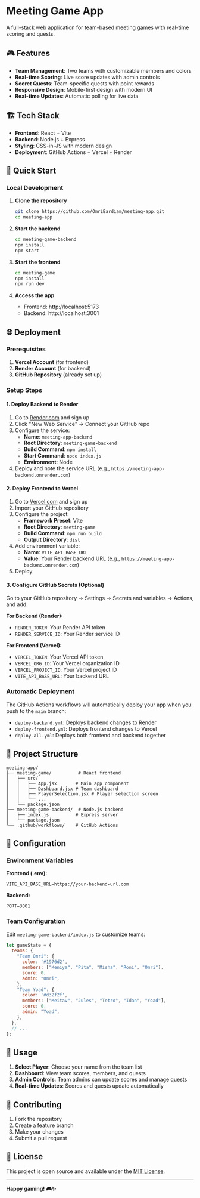 # Meeting Game App

A full-stack web application for team-based meeting games with real-time scoring and quests.

## 🎮 Features

- **Team Management**: Two teams with customizable members and colors
- **Real-time Scoring**: Live score updates with admin controls
- **Secret Quests**: Team-specific quests with point rewards
- **Responsive Design**: Mobile-first design with modern UI
- **Real-time Updates**: Automatic polling for live data

## 🏗️ Tech Stack

- **Frontend**: React + Vite
- **Backend**: Node.js + Express
- **Styling**: CSS-in-JS with modern design
- **Deployment**: GitHub Actions + Vercel + Render

## 🚀 Quick Start

### Local Development

1. **Clone the repository**
   ```bash
   git clone https://github.com/OmriBardiam/meeting-app.git
   cd meeting-app
   ```

2. **Start the backend**
   ```bash
   cd meeting-game-backend
   npm install
   npm start
   ```

3. **Start the frontend**
   ```bash
   cd meeting-game
   npm install
   npm run dev
   ```

4. **Access the app**
   - Frontend: http://localhost:5173
   - Backend: http://localhost:3001

## 🌐 Deployment

### Prerequisites

1. **Vercel Account** (for frontend)
2. **Render Account** (for backend)
3. **GitHub Repository** (already set up)

### Setup Steps

#### 1. Deploy Backend to Render

1. Go to [Render.com](https://render.com) and sign up
2. Click "New Web Service" → Connect your GitHub repo
3. Configure the service:
   - **Name**: `meeting-app-backend`
   - **Root Directory**: `meeting-game-backend`
   - **Build Command**: `npm install`
   - **Start Command**: `node index.js`
   - **Environment**: Node
4. Deploy and note the service URL (e.g., `https://meeting-app-backend.onrender.com`)

#### 2. Deploy Frontend to Vercel

1. Go to [Vercel.com](https://vercel.com) and sign up
2. Import your GitHub repository
3. Configure the project:
   - **Framework Preset**: Vite
   - **Root Directory**: `meeting-game`
   - **Build Command**: `npm run build`
   - **Output Directory**: `dist`
4. Add environment variable:
   - **Name**: `VITE_API_BASE_URL`
   - **Value**: Your Render backend URL (e.g., `https://meeting-app-backend.onrender.com`)
5. Deploy

#### 3. Configure GitHub Secrets (Optional)

Go to your GitHub repository → Settings → Secrets and variables → Actions, and add:

**For Backend (Render):**
- `RENDER_TOKEN`: Your Render API token
- `RENDER_SERVICE_ID`: Your Render service ID

**For Frontend (Vercel):**
- `VERCEL_TOKEN`: Your Vercel API token
- `VERCEL_ORG_ID`: Your Vercel organization ID
- `VERCEL_PROJECT_ID`: Your Vercel project ID
- `VITE_API_BASE_URL`: Your backend URL

### Automatic Deployment

The GitHub Actions workflows will automatically deploy your app when you push to the `main` branch:

- `deploy-backend.yml`: Deploys backend changes to Render
- `deploy-frontend.yml`: Deploys frontend changes to Vercel
- `deploy-all.yml`: Deploys both frontend and backend together

## 📁 Project Structure

```
meeting-app/
├── meeting-game/          # React frontend
│   ├── src/
│   │   ├── App.jsx       # Main app component
│   │   ├── Dashboard.jsx # Team dashboard
│   │   ├── PlayerSelection.jsx # Player selection screen
│   │   └── ...
│   └── package.json
├── meeting-game-backend/  # Node.js backend
│   ├── index.js          # Express server
│   └── package.json
└── .github/workflows/    # GitHub Actions
```

## 🔧 Configuration

### Environment Variables

**Frontend (.env):**
```env
VITE_API_BASE_URL=https://your-backend-url.com
```

**Backend:**
```env
PORT=3001
```

### Team Configuration

Edit `meeting-game-backend/index.js` to customize teams:

```javascript
let gameState = {
  teams: {
    "Team Omri": {
      color: '#1976d2',
      members: ["Keniya", "Pita", "Misha", "Roni", "Omri"],
      score: 0,
      admin: "Omri",
    },
    "Team Yoad": {
      color: '#d32f2f',
      members: ["Meitav", "Jules", "Tetro", "Idan", "Yoad"],
      score: 0,
      admin: "Yoad",
    },
  },
  // ...
};
```

## 📱 Usage

1. **Select Player**: Choose your name from the team list
2. **Dashboard**: View team scores, members, and quests
3. **Admin Controls**: Team admins can update scores and manage quests
4. **Real-time Updates**: Scores and quests update automatically

## 🤝 Contributing

1. Fork the repository
2. Create a feature branch
3. Make your changes
4. Submit a pull request

## 📄 License

This project is open source and available under the [MIT License](LICENSE).

---

**Happy gaming! 🎮✨**